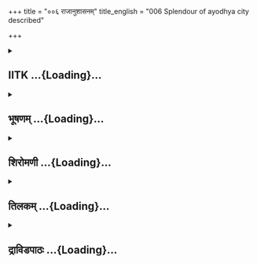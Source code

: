 +++
title = "००६ राजानुशासनम्"
title_english = "006 Splendour of ayodhya city described"

+++
<div caption="श्रीराम-हरिसीताराममूर्ति-घनपाठिभ्यां वचनम्" class="audioEmbed" src="https://archive.org/download/Ramayana-recitation-Sriram-harisItArAmamUrti-Ghanapaati-v2/Kanda_1/Kanda_1_BK-006-Raajaanu_Shaasavam.mp3"></div>

<div class="js_include collapsed" newlevelforh1="2" title="IITK" unfilled url="/purANam/rAmAyaNam/audIchya-pAThaH/iitk/1_bAlakANDam/02-putrakAmaH/006_rAjAnushAsanam.md">
<details><summary><h2>IITK ...{Loading}...</h2></summary>

Description of riches, comforts, etc of the subjects of the kingdom
during Dasaratha's reign.



### श्लोकः
#### मूलम्
तस्यां पुर्यामयोध्यायां वेदवित्सर्वसङ्ग्रहः ।  
दीर्घदर्शी महातेजाः पौरजानपदप्रियः ॥1.6.1॥  
इक्ष्वाकूणामतिरथो यज्वा धर्मरतो वशी ।  
महर्षिकल्पो राजर्षिस्त्रिषु लोकेषु विश्रुतः ॥1.6.2॥  
बलवान्निहतामित्रो मित्रवान्विजितेन्द्रियः ।  
धनैश्च सङ्ग्रहैश्चान्यैश्शक्रवैश्रवणोपमः ॥1.6.3॥  
यथा मनुर्महातेजा लोकस्य परिरक्षिता ।  
तथा दशरथो राजा वसञ्जगदपालयत् ॥ 1.6.4॥

#### शब्दार्थः
वेदवित् wellversed in vedas, सर्वसङ्ग्रहः commanding all resources, दीर्घदर्शी far sighted, महातेजाः possessing great splendour, पौरजानपदप्रियः dear to the inhabitants in towns and villages, इक्ष्वाकूणाम् among Ikshvaku kings, अतिरथः a great charioteer capable of fighting with many maharathas singlehandedly, यज्वा performer of sacrifices, धर्मरतः devoted to the practice of dharma, वशी in full control over his subjects, महर्षिकल्पः equal to a great sage, राजर्षिः royal saint, त्रिषु लोकेषु in the three worlds (Bhooloka, Bhuvarloka, Suvarloka), विश्रुतः renowned, बलवान् possessed of strength, निहतामित्रः destroyer of enemies, मित्रवान् having friends, विजितेन्द्रियः having perfect control over his senses, धनैश्च with wealth, अन्यैः other riches, सङ्ग्रहैश्च accumulated possessions, शक्रवैश्रवणोपमः comparable to Indra and Kubera, राजा दशरथः king Dasaratha, तस्याम् in that, (अयोद्यया) पुर्याम् city of Ayodhya, वसन् living, लोकस्य for the entire world, परिरक्षिता protector, महातेजाः highly powerful, मनुः Manu, यथा as, तथा in that manner, जगत् world, अपालयत् ruled.

#### आङ्ग्लानुवादः
From that city of Ayodhya, king Dasaratha ruled the entire world, following the tradition of Manu who was a highly powerful protector of the people. Dasaratha was  
well versed in the Vedas. He commanded all resources. Farsighted, he possessed great prowess. He was dear to the inhabitants of towns and villages. Among Ikshvaku kings, he was a great charioteer capable of fighting with many maharathas singlehanded. He performed many sacrifices and was devoted to the practice of dharma. He was in full control over his subjects. He was a great sage, a royal saint and renowned in the three worlds (Bhooloka, Bhuvarloka and Suvarloka). He was mighty. He was a destroyer of enemies. He had scores of good friends. He had perfect control over his senses. In riches, he was comparable to Indra and Kubera.



### श्लोकः
#### मूलम्
तेन सत्याभिसन्धेन त्रिवर्गमनुतिष्ठता ।  
पालिता सा पुरी श्रेष्ठा इन्द्रेणेवामरावती ॥1.6.5॥

#### शब्दार्थः
सत्याभिसन्धेन bound by his promise, त्रिवर्गम् dharma, artha and kama (righteousness, attainment of riches or worldly prosperity and pleasure considered as three of the four ends of life, the fourth one being moksha), अनुतिष्ठता by the strict followerm, तेन by the king Dasaratha, श्रेष्ठा best of cities, सा पुरी that city of Ayodhya, इन्द्रेण by Indra, अमरावती  Amaravati, इव like, पालिता ruled.

#### आङ्ग्लानुवादः
King Dasaratha, who always kept his word and followed dharma, attained prosperity and pleasure in equal measure by righteous means ruled that best of the cities as Indra ruled Amaravati.



### श्लोकः
#### मूलम्
तस्मिन्पुरवरे हृष्टा धर्मात्मानो बहुश्रुताः ।  
नरास्तुष्टा धनैस्स्वैस्स्वैरलुब्धास्सत्यवादिनः ॥1.6.6॥

#### शब्दार्थः
तस्मिन् In that, पुरवरे excellent city, नराः people, हृष्टाः happy, धर्मात्मानः virtuous, बहुश्रुताः widely learned, स्वैःस्वैः of their own, धनैः riches and possessions, तुष्टाः contended, अलुब्धाः without greed, सत्यवादिनः were speaking truth.

#### आङ्ग्लानुवादः
The people living in that excellent city were happy, virtuous, wellread (in the Vedas and the sastras) and content with the possessions of their own. They were free from avarice. And always spoke the truth.



### श्लोकः
#### मूलम्
नाल्पसन्निचयः कश्चिदासीत्तस्मिन् पुरोत्तमे ।  
कुटुम्बी यो ह्यसिद्धार्थोऽगवाश्वधनधान्यवान् ॥1.6.7॥

#### शब्दार्थः
तस्मिन् In that, पुरोत्तमे best of cities, यः who, अल्पसन्निचयः one who accumulated the  riches in smaller quantities, असिद्धार्थः had not fulfilled (dharma, artha and kama), अगवाश्वधनधान्यवान् prosperous in wealth of foodgrains, cattle and horses, कुटुम्बी householder, कश्चित् even one, नासीत् did not exist.

#### आङ्ग्लानुवादः
In that best of cities, there was not even a single householder who had not adequate wealth or who had not achieved dharma, artha and kama or who did not possess the wealth of foodgrains, cattle and horses.



### श्लोकः
#### मूलम्
कामी वा न कदर्यो वा नृशंसः पुरुषः क्वचित् ।  
द्रष्टुं शक्यमयोध्यायान्नाविद्वान्न च नास्तिकः ॥1.6.8॥

#### शब्दार्थः
कामी lustful person, न कदर्यो वा miser (who tortures parents, wife, sons and sisters), नृशंसः cruel, पुरुषः man, अयोध्यायाम् in Ayodhya, क्वचित् anywhere, द्रष्टुम् to be seen, न शक्यम् not possible, अविद्वान् न not scholarly, नास्तिकः atheist, न not.

#### आङ्ग्लानुवादः
The lustful, the miserly, the unscholarly and atheists were not to be seen anywhere in the city of Ayodhya.



### श्लोकः
#### मूलम्
सर्वे नराश्च नार्यश्च धर्मशीलास्सुसंयताः ।  
उदिताश्शीलवृत्ताभ्यां महर्षय इवामलाः ॥1.6.9॥

#### शब्दार्थः
सर्वे all, नराश्च men, नार्यश्च women, धर्मशीलाः righteous in conduct, सुसंयताः fully selfcontrolled, शीलवृत्ताभ्याम् with good conduct and behaviour, उदिताः prospering,  महर्षयः इव like maharshis, अमलाः pure.

#### आङ्ग्लानुवादः
All men and women (in the city) were of righteous conduct, fully selfcontrolled and prosperous with good conduct and behaviour. They were pure like maharshis.



### श्लोकः
#### मूलम्
नाकुण्डली नामकुटी नास्रग्वी नाल्पभोगवान् ।  
नामृष्टो नानुलिप्ताङ्गो नासुगन्धश्च विद्यते ॥1.6.10॥

#### शब्दार्थः
अकुण्डली without earornaments, न विद्यते there was none, अमकुटी without coronet, न  none, अस्रग्वी without wearing garlands, न none, अल्पभोगवान् deficient in worldly enjoyments, न none, अमृष्टः unclean (cleansed without applying oil before bath), न none, नानुलिप्ताङ्गः without having his limbs anointed, असुगन्धश्च without applying fragrant substances on his body, न none.

#### आङ्ग्लानुवादः
In the city, there was none without earornaments, without coronet, without wearing garlands and none unclean. And none without the anointment of fragrants on the body.



### श्लोकः
#### मूलम्
नामृष्टभोजी नादाता नाप्यनङ्गदनिष्कधृक् ।  
नाहस्ताभरणो वाऽपि दृश्यते नाप्यनात्मवान् ॥1.6.11॥

#### शब्दार्थः
अमृष्टभोजी eating the food without full satisfaction, न दृश्यते cannot be seen, अदाता  person without charitable nature, न none, अनङ्गदनिष्कधृक् अपि also without wearing bracelets on the upper arms and ornament around the neck, न none, अहस्ताभरणो वाऽपि without wearing handornaments, न none, अनात्मवानपि one who had not restrained his self, न none.

#### आङ्ग्लानुवादः
(In the city of Ayodhya) there was no one who did not eat food to full satisfaction and was not charitable. None was found without wearing ornaments on the hands and bracelets on the upper arms and around the neck. Also no one could be seen who had not restrained his passions and emotions.



### श्लोकः
#### मूलम्
नानाहिताग्निर्नायज्वा न क्षुद्रो वा न तस्करः ।  
कश्चिदासीदयोध्यायान्न च निर्वृत्तसङ्करः ॥1.6.12॥

#### शब्दार्थः
अयोध्यायाम् In the city of Ayodhya, अनाहिताग्निः person who did not kindle sacrificial fire, न  आसीत् did not exist, अयज्वा not performing sacrifices, न none, क्षुद्रः meanminded, न none, तस्करः thief, न none, निर्वृत्तसङ्करः improper descent of mixed castes, कश्चित्    even one, न none.

#### आङ्ग्लानुवादः
In the city of Ayodhya there was none who did not kindle the sacrificial fire. There was none who did not perform a sacrifice. There were no thieves or meanminded persons or persons of improper descent of mixed castes.



### श्लोकः
#### मूलम्
स्वकर्मनिरता नित्यं ब्राह्मणा विजितेन्द्रियाः ।  
दानाध्ययनशीलाश्च संयताश्च परिग्रहे ॥1.6.13॥

#### शब्दार्थः
ब्राह्मणाः The brahmins, नित्यम् always, स्वकर्मनिरताः interested in the performance of their duties, विजितेन्द्रियाः having control over senses, दानाध्ययनशीलाःच having the nature of charity and selfstudy, संयताश्च selfcontrolled with regard to, परिग्रहे accepting charity,  संयताश्च the marital relations were  confined, परिग्रहे to their wives.

#### आङ्ग्लानुवादः
The brahmins were always interested in the performance of their duties. They had control over their senses. They were charitable and studious. They were selfcontrolled  while accepting charity and maintaining marital relations.



### श्लोकः
#### मूलम्
न नास्तिको नानृतको न कश्चिदबहुश्रुतः ।  
नासूयको न चाऽशक्तो नाविद्वान्विद्यते तदा ॥1.6.14॥

#### शब्दार्थः
तदा during that period, कश्चित् even one, नास्तिकः atheist, न none, अनृतकः speaking  untruthful statements, न none, अबहुश्रुतः not very learned in sastras, न none, असूयकः a detractor who finds faults in others (a jealous man), न none, अशक्तः incompetent, न  none, अविद्वान् not scholarly, न none.

#### आङ्ग्लानुवादः
That time there was no atheist, no liar and none ignorant of the sastras. There was no one who was jealous, incompetent or illiterate.



### श्लोकः
#### मूलम्
नाषडङ्गविदत्रासीन्नाव्रतो नासहस्रदः ।  
न दीनः क्षिप्तचित्तो वा व्यथितो वाऽपि कश्चन ॥1.6.15॥

#### शब्दार्थः
अत्र in that city of Ayodhya, अषडङ्गवित् not wellversed in the six vedangas (Siksha, Vyakarana, Chhandas, Nirukta, Jyotisha and Kalpa), नासीत् did not exist, अव्रतः who did not perform religious vows, न none, असहस्रदः who would not donate in thousands, न none, दीनः distressed or miserable, क्षिप्तचित्तो वा agitated mind, न none, व्यथितः vexed, कश्चन not even one.

#### आङ्ग्लानुवादः
There was no brahmin who was not well versed in the Vedangas or who did not perform religious vows. There was not even one  who would not donate in thousands. There was no one distracted or depressed.



### श्लोकः
#### मूलम्
कश्चिन्नरो वा नारी वा नाश्रीमान्नाप्यरूपवान् ।  
द्रष्टुं शक्यमयोध्यायां नापि राजन्यभक्तिमान् ॥1.6.16॥

#### शब्दार्थः
अयोध्यायाम् in Ayodhya, नरो वा man, नारी वा or woman, कश्चित् even one, अश्रीमान् not endowed with wealth, अरूपवान् अपि without beauty, द्रष्टुम् to see , न शक्यम् not possible, राजनि in the king, अभक्तिमान् not devoted, न none.

#### आङ्ग्लानुवादः
In Ayodhya, there was no man or woman who was not endowed with wealth or beauty. It was not possible to see any one who had no devotion for the king.



### श्लोकः
#### मूलम्
वर्णेष्वग्र्यचतुर्थेषु देवतातिथिपूजकाः।  
कृतज्ञाश्च वदान्याश्च शूरा विक्रमसंयुताः ॥1.6.17॥  
दीर्घायुषो नरास्सर्वे धर्मं सत्यं च संश्रिताः ।  
सहिताः पुत्रपौत्रैश्च नित्यं स्त्रीभिः पुरोत्तमे ॥1.6.18॥

#### शब्दार्थः
पुरोत्तमे in that best of cities, अग्र्यचतुर्थेषु in the first of the four orders, वर्णेषु in  castes, सर्वे all, नराः men, देवतातिथिपूजकाः worshipped the gods and guests, कृतज्ञाश्च endowed with gratitude, वदान्याश्च munificient, शूराः heroic, विक्रमसंयुताः possessing prowess, दीर्घायुषः longlived, नित्यम् always, पुत्रपौत्रैः with sons and grandsons, स्त्रीभिः wives, च सहिताः surrounded by, धर्मम् righteousness, सत्यम् च truth, संश्रिताः resorted  to.

#### आङ्ग्लानुवादः
There in Ayodhya the best of cities, the first of the four castes (brahmins) used to worship gods and guests. They had the sense of gratitude. They were munificient, heroic and possessed prowess. They lived long. They were righteous and truthful. And they lived together with their sons, grandsons and wives.



### श्लोकः
#### मूलम्
क्षत्रं ब्रह्ममुखं चासीद्वैश्याः क्षत्रमनुव्रताः ।  
शूद्रास्स्वधर्मनिरतास्त्रीन्वर्णानुपचारिणः ॥1.6.19॥

#### शब्दार्थः
क्षत्रम् the kshatriya (warrior) caste, ब्रह्ममुखम् आसीत् was obedient to brahmins, वैश्याः merchants, क्षत्रम् warriors, अनुव्रताः followed, शूद्राः sudras, त्रीन् three, वर्णान् castes, उपचारिणः assisted, स्वधर्मनिरताः fully occupied in their respective professions.

#### आङ्ग्लानुवादः
The kshatriyas were obedient to brahmins and vaisyas followed kshatriyas. Sudras assisted the three castes and all were fully occupied in their respective professions.



### श्लोकः
#### मूलम्
सा तेनेक्ष्वाकुनाथेन पुरी सुपरिरक्षिता ।  
यथा पुरस्तान्मनुना मानवेन्द्रेण धीमता ॥1.6.20॥

#### शब्दार्थः
सा पुरी that city, पुरस्तात् previously, मानवेन्द्रेण foremost among men, धीमता by the supreme person in wisdom, मनुना by Manu, यथा in the manner administered as, तेन by that, इक्ष्वाकुनाथेन protector of Ikshvaku race emperor Dasaratha, सुपरिरक्षिता was ably governed.

#### आङ्ग्लानुवादः
That city was ably governed by Dasaratha, scion of the Ikshvakus, in the same way as it was  previously administered by (Manu), the foremost among men and and the most intelligent.



### श्लोकः
#### मूलम्
योधानामग्निकल्पानां पेशलानाममर्षिणाम् ।  
सम्पूर्णा कृतविद्यानां गुहा केसरिणामिव ॥1.6.21॥

#### शब्दार्थः
अग्निकल्पानाम् of men comparable to a flaming fire, पेशलानाम् of experts, अमर्षिणाम्  determined, कृतविद्यानाम् accomplished in the learning of science of arms, योधानाम् warrior, केसरिणाम् resembling lions, गुहा इव like mountain caves, सम्पूर्णा filled with.

#### आङ्ग्लानुवादः
It abounded with warriors, like a cave with lions. They were almost like flaming fire, the most determined among experts and accomplished in learning (the science of arms).



### श्लोकः
#### मूलम्
काम्भोजविषये जातैर्बाह्लीकैश्च हयोत्तमैः ।  
वनायुजैर्नदीजैश्च पूर्णा हरिहयोत्तमैः॥1.6.22॥

#### शब्दार्थः
काम्भोजविषये in the region of Kambhoja, जातैः born, बाह्लीकैः in the region of Bahlika, वनायुजैः in the region of Vanayu, नदीजैश्च in the region of Sindhu, हरिहयोत्तमैः by excellent horses like the Indra's horse called Ucchaisrava, हयोत्तमैः by excellent horses, पूर्णा full of.

#### आङ्ग्लानुवादः
The city was full of excellent horses born in the regions of Kambhoja, Bahlika, Vanayu and Sindhu, similar to that of Indra's horse (called Ucchaisrava).



### श्लोकः
#### मूलम्
विन्ध्यपर्वतजैर्मत्तैः पूर्णा हैमवतैरपि ।  
मदान्वितैरतिबलैर्मातङ्गैः पर्वतोपमैः ॥1.6.23॥  
ऐरावतकुलीनैश्च महापद्मकुलैस्तथा ।  
अञ्जनादपि निष्पन्नैर्वामनादपि च द्विपैः ॥1.6.24॥

#### शब्दार्थः
मत्तैः by intoxicated, विन्ध्यपर्वतजैः born in Vindhya mountains, मातङ्गैः elephants, मदान्वितैः associated with rut flowing from the temples, अतिबलैः by enormously strong, पर्वतोपमैः like unto mountains, हैमवतैरपि born in Himavat mountains, ऐरावतकुलीनैश्च born from  good breed of Airavata, द्विपैः च with elephants, तथा and, महापद्मकुलैः by those born in Mahapadma breed, अञ्जनात् from Anjana (one of the Diggajas guarding a quarter), निष्पन्नैः breed, वामनादपि from Vamana also (name of the elephant that presides over south), पूर्णा full of.

#### आङ्ग्लानुवादः
It was full of intoxicated elephants born in Vindhya mountains, elephants of enormous  
strength looking like mountains and born in the Himalayas. Elephants of good breed hailing from the family of  Airavata (Indra's vehicle), Mahapadma, Anjana and Vamana.



### श्लोकः
#### मूलम्
भद्रैर्मन्द्रैर्मृगैश्चैव भद्रमन्द्रमृगैस्तथा।  
भद्रमन्द्रैर्भद्रमृगैर्मृगमन्द्रैश्च सा पुरी।  
नित्यमत्तैस्सदा पूर्णा नागैरचलसन्निभैः॥1.6.25॥

#### शब्दार्थः
सा पुरी that city, भद्रैः Bhadra, मन्द्रैः Mandra, मृगैश्चैव Mriga races, भद्रमन्द्रमृगैः interbreed of these three races, भद्रमन्द्रैः interbred of Bhadra and Mandra, भद्रमृगैः Bhadra and Mriga, मृगमन्द्रैश्च Mriga and Mandra, नित्यमत्तैः always intoxicated, अचलसन्निभैः like  mountains, नागैः elephants, सदा always, पूर्णा full.

#### आङ्ग्लानुवादः
The city (of Ayodhya) was always full of intoxicated elephants resembling mountains belonging to the races of Bhadra, Mandra, Mriga and interbreed of these three races, interbreed of races of Bhadra and Mandra, Bhadra and Mriga, Mriga and Mandra.



### श्लोकः
#### मूलम्
सा योजने च द्वे भूयः सत्यनामा प्रकाशते ।  
यस्यां दशरथो राजा वसन् जगदपालयत् ॥1.6.26॥

#### शब्दार्थः
दशरथः राजा king Dasaratha, यस्याम् in which city, वसन् living, राज्यम् kingdom, अपालयत् ruled, सा that Ayodhya, भूयः outside, द्वे योजने distance of two yojanas, सत्यनामा worthy of its name, प्रकाशते was shining.

#### आङ्ग्लानुवादः
The city where king Dasaratha lived and ruled, spread over a distance of sixteen miles. And it was worthy of its name.



### श्लोकः
#### मूलम्
तां पुरीं स महातेजा राजा दशरथो महान् ।  
शशास शमितामित्रो नक्षत्राणीव चन्द्रमाः ॥1.6.27॥

#### शब्दार्थः
महातेजाः possessing great splendour, महान् revered, राजा दशरथः king Dasaratha, शमितामित्रः by soothing  his foes, ताम् that, पुरीम् city of Ayodhya, चन्द्रमाः Moon, नक्षत्राणीव like stars, शशास ruled.

#### आङ्ग्लानुवादः
Mighty king Dasaratha, of great brilliance vanquished his foes and ruled the city like the Moon over the  stars.



### श्लोकः
#### मूलम्
तां सत्यनामां दृढतोरणार्गलां  
गृहैर्विचित्रैरुपशोभितां शिवाम् ।  
पुरीमयोध्यां नृसहस्रसङ्कुलां  
शशास वै शक्रसमो महीपतिः ॥1.6.28॥

#### शब्दार्थः
दृढतोरणार्गलाम् having strong gates and solid locks, विचित्रैः by excellent, गृहैः edifices, उपशोभिताम् adorned, शिवाम् auspicious, नृसहस्रसङ्कुलाम् teeming with thousands of men, सत्यनामाम् true to its name, अयोध्यां invincible, पुरीम् city of Ayodhya, शक्रसमः equal to Indra, महीपतिः king Dasaratha, शशास वै ruled.

#### आङ्ग्लानुवादः
The king who equalled Indra (in splendour) ruled the invincible city of Ayodhya true to its name with its strong gates and solid locks. It was adorned with wonderful edifices teeming with thousands of men.  

### समाप्तिः
 श्रीमद्रामायणे वाल्मीकीय आदिकाव्ये बालकाण्डे षष्ठस्सर्गः॥  
Thus ends the sixth sarga of Balakanda of the holy Ramayana  the first epic composed by sage Valmiki.

</details>
</div>
<div class="js_include collapsed" newlevelforh1="2" title="भूषणम्" unfilled url="/purANam/rAmAyaNam/audIchya-pAThaH/TIkA/bhUShaNa_iitk/1_bAlakANDam/02-putrakAmaH/006_rAjAnushAsanam.md">
<details><summary><h2>भूषणम् ...{Loading}...</h2></summary>



तस्यां पुर्यामयोध्यायां वेदवित्सर्वसङ्ग्रहः ।  

दीर्घदर्शी महातेजाः पौरजानपदप्रियः  ॥  १।६।१  ॥   

एवं भगवदवतारयोग्यदेशो दर्शितः, अथ तद्योग्यं पुरुषं दर्शयति सर्गे षष्ठे
तस्यामित्यादि श्लोकचतुष्टयमेकान्वयम् । दशरथः तस्यां वसन् सन् जगत्
अपालयत् । स कीदृशः ? वेदं वेदार्थं वेत्तीति वेदवित्, सङ्गृह्णाति
धनप्रदानादिना स्वीकरोतीति सङ्ग्रहः । पचाद्यच् । सर्वेषां शूराणां विदुषां
च सङ्ग्रहः सर्वसङ्ग्रहः । दीर्घदर्शी दीर्घं चिरकालभाविपदार्थं द्रष्टुं
शीलमस्यास्तीति तथा । ताच्छील्ये णिनिः । महातेजाः महाप्रतापः "तेजः
पराक्रमे प्राणे वर्चस्यर्चिषि रेतसि" इति रत्नमाला । पुरे भवा जनाः पौराः,
जनपदे भवा जानपदाः, ते प्रिया यस्य स तथा  ॥  १।६।१  ॥   

  

इक्ष्वाकूणामतिरथो यज्वा धर्मरतो वशी ।  

महर्षिकल्पो राजर्षिस्त्रिषु लोकेषु विश्रुतः  ॥  १।६।२  ॥   

इक्ष्वाकूणामिति । इक्ष्वाकूणां मध्ये अतिरथः बहुभिर्महारथैरेको योद्धा रथी
। यज्वा  

विधिनेष्टवान् । धर्मेषु तटाकखननारामप्रवर्तनादिषु रतः । वशी
स्वाधीनसर्वजनः । "त्रिष्वधीने वशो वाञ्छाप्रभुत्वाधीनतासु ना" इति भास्करः
। महर्षिकल्पः महर्षितुल्यः । राजर्षिः राजरूपऋषिः । त्रिषु लोकेषु
भूर्भुवः स्वर्लोकेषु विश्रुतः प्रसिद्धः  ॥  १।६।२  ॥   

  

बलवान्निहतामित्रो मित्रवान् विजितेन्द्रियः ।  

धनैश्च सङ्ग्रहैश्चान्यैः शक्रवैश्रवणोपमः  ॥  १।६।३  ॥   

बलवान् चतुरङ्गसेनायुक्तः, अत एव निहतामित्रः निहतशात्रवः । मित्रवान्
प्रशस्तमित्रयुक्तः । विजितेन्द्रियः निषिद्धेषु
शब्दादिष्वप्रवर्तितेन्द्रियः । धनैर्हिरण्यरत्नदिव्याम्बराभरणादिभिः
अन्यैः तदपेक्षयान्यैः । सङ्ग्रहैः सञ्चयैः निधिभिरितियावत् ।
शक्रवैश्रवणोपमः यथाक्रमम् इन्द्रकुबेरोपमः  ॥  १।६।३  ॥   

  

यथा मनुर्महातेजा लोकस्य परिरक्षिता ।  

तथा दशरथो राजा वसन् जगदपालयत्  ॥  १।६।४  ॥   

यथा मनुः वैवस्वतमनुः लोकस्य परिरक्षिता तथा दशरथो राजा तस्यां वसन्
जगद्भूलोकम् अपालयत्  ॥  १।६।४  ॥   

  

तेन सत्याभिसन्धेन त्रिवर्गमनुतिष्ठता ।  

पालिता सा पुरी श्रेष्ठा इन्द्रेणेवामरावती  ॥  १।६।५  ॥   

एवं राजगुणाः उक्ताः लोकपालनं चोक्तम् । सम्प्रति पुरपरिपालनमाह तेनेति ।
सत्ये अभिसन्धा अभिप्रायो यस्य तेन त्रिवर्गं धर्मार्थकामान् अनुतिष्ठता
अनुसरता पालिता सत्यादिपुरस्सरं त्रिवर्गार्थं पालितेत्यर्थः  ॥  १।६।५  ॥   

  

तस्मिन् पुरवरे हृष्टा धर्मात्मानो बहुश्रुताः ।  

नरास्तुष्टा धनैः स्वैः स्वैरलुब्धाः सत्यवादिनः  ॥  १।६।६  ॥   

पालनफलं दर्शयति तस्मिन्नित्यादिना मानवेन्द्रेण धीमतेत्यन्तेन । हृष्टाः
वाससौख्येन प्रीताः,  

धर्मात्मानः बहुश्रुतं शास्त्रश्रवणं येषां ते बहुश्रुताः । स्वैः स्वैः
धनैस्तुष्टाः, परधनानभिलाषिण इत्यर्थः । वीप्सया
स्ववर्णस्वाश्रमोचितधनमात्रपरिग्रहः सूच्यते । अलुब्धाः दाने प्राप्ते
लोभरहिताः । सत्यवादिनः सत्यवचनशीलाः, आसन्निति शेषः  ॥  १।६।६  ॥   

  

नाल्पसन्निचयः कश्चिदासीत्तस्मिन् पुरोत्तमे ।  

कुटुम्बी यो ह्यसिद्धार्थो ऽगवाश्वधनधान्यवान्  ॥  १।६।७  ॥   

नेति । तस्मिन्पुरोत्तमे पुरश्रेष्ठे अल्पसन्निचयः अल्पकोशवान्,
अगवाश्वधनधान्यवान् असिद्धार्थः धनादिभिरप्राप्तधर्मार्थकामरूपपुरुषार्थः
यः कुटुम्बी स कश्चिन्नासीत् । "माता पिता स्नुषे पुत्रौ पुत्री
पत्न्यतिथिः स्वयम् । दशसङ्ख्यः कुटुम्बीति विष्णुनोक्तं द्विजोत्तम  ॥ "  ॥ 
१।६।७  ॥   

  

कामी वा न कदर्यो वा नृशंसः पुरुषः क्वचित् ।  

द्रष्टुं शक्यमयोध्यायां नाविद्वान्न च नास्तिकः  ॥  १।६।८  ॥   

कामीति । कामी कामैकपरः पुरुषः अयोध्यायां क्वचित् कोणे ऽपि द्रष्टुं न
शक्यम् । शक्यमिति निपातः । "शक्यमरविन्दसुरभिः" इति कालिदासेनापि
प्रयुक्तः । कदर्यो वा द्रष्टुं न शक्यम् । "आत्मानं धर्मकृत्यं च
पुत्रदारांश्च पीडयेत् । लोभाद्यः पितरौ भ्रातृ़न् स कदर्य इति स्मृतः  ॥ "
नृशंसः क्रूरोऽपि न द्रष्टुं शक्यम्। "नृशंसो घातुकः क्रूरः" इत्यमरः।
अविद्वान् विद्यारहितः। परलोको नास्तीति यो मन्यते स नास्तिकः। "अस्ति
नास्ति दिष्टं मतिः" इति ठक्  ॥  १।६।८  ॥   

  

सर्वे नराश्च नार्यश्च धर्मशीलाः सुसंयताः ।  

उदिताः शीलवृत्ताभ्यां महर्षय इवामलाः  ॥  १।६।९  ॥   

सर्व इति । अयोध्यायां सर्वे नराः सर्वा नार्यश्च धर्मशीलत्वादिविशिष्टा
भवन्ति । सुसंयताः सुष्ठु नियतेन्द्रियाः शीलवृत्ताभ्याम् उदिताः
उत्पन्नाः, सहजशीलवृत्ता इत्यर्थः । शीलं सत्स्वभावः, वृत्तमाचारः । "शीलं
स्वभावे सद्वृत्ते । वृत्तं पद्ये चरित्रे च" इत्युभयत्राप्यमरः । अमलाः
निर्मलमनस्काः  ॥  १।६।९  ॥   

नाकुण्डली नामकुटी नास्रग्वी नाल्पभोगवान् ।  

नामृष्टो नानुलिप्ताङ्गो नासुगन्धश्च विद्यते  ॥  १।६।१०  ॥   

नाकुण्डली । अयोध्यायां न विद्यते एवमुत्तरत्राप्यन्वयः । अल्पभोगवान्
अल्पसुखवान् । "भोगः सुखे स्त्र्यादिभृतावहेश्च फणकाययोः" इत्यमरः ।
नामृष्टः अनभ्यङ्गस्नानशुद्धः नानुलिप्ताङ्ग इत्यत्र सुप्सुपेति समासः ।
चन्दनाद्यननुलिप्ताङ्ग इत्यर्थः । अत्रापि नञनुषज्यते । सुगन्धशब्देन
कुङ्कुमकस्तूर्यादिकमुच्यते  ॥  १।६।१०  ॥   

  

नामृष्टभोजी नादाता नाप्यनङ्गदनिष्कधृक् ।  

नाहस्ताभरणो वापि दृश्यते नाप्यनात्मवान्  ॥  १।६।११  ॥   

नामृष्टेति । मृष्टं पूर्णम्, अन्नाभावप्रयुक्ताल्पभोजनवानयोध्यायां न
दृश्यते । एवमुत्तरत्रापि  

योज्यम् । दाता प्रकरणादन्नदाता । अङ्गदं बाहुभूषणम्, निष्कमुरोभूषणम् ।
"साष्टे शते सुवर्णानां हेम्न्युरोभूषणे पले । दीनारे ऽपि च निष्को
ऽस्त्री" इत्यमरः । ते धरतीति अङ्गदनिष्कधृक् । धृगित्येव  

पाठः । हस्ताभरणं कटकाङ्गुलीयकादि । अनात्मवान् अजितान्तःकरणः  ॥  १।६।११
 ॥   

  

नानाहिताग्निर्नायज्वा न क्षुद्रो वा न तस्करः ।  

कश्चिदासीदयोध्यायां न च निर्वृत्तसङ्करः  ॥  १।६।१२  ॥   

नेति । आहिताग्निः अजस्राग्निहोत्री । यज्वापि हि
कश्चिद्विच्छिन्नाग्निर्भवति । अयज्वा सोमयागरहितः । क्षुद्रः
अल्पविद्यैश्वर्यवान्, तिरस्कारार्ह इति यावत् । निर्वृत्तः अनुष्ठितः
सङ्करः परक्षेत्रे बीजावापादिर्येन सः  ॥  १।६।१२  ॥   

  

स्वकर्मनिरता नित्यं ब्राह्मणा विजितेन्द्रियाः ।  

दानाध्ययनशीलाश्च संयताश्च प्रतिग्रहे  ॥  १।६।१३  ॥   

स्वकर्मेति । अध्ययनं जपरूपाध्ययनम् । संयताः सङ्कुचिताः  ॥  १।६।१३  ॥   

  

न नास्तिको नानृतको न कश्चिदबहुश्रुतः ।  

नासूयको न वाशक्तो नाविद्वान् विद्यते तदा  ॥  १।६।१४  ॥   

नेति । अनृतम् असत्यं कायति वक्तीत्यनृतकः । "कै शब्दे" इत्यस्मादात्वे
"आतो ऽनुपसर्गे कः" इति कप्रत्ययः । श्रुतं श्रवणम् । भावे निष्ठा ।
बहुप्रकारशास्त्रश्रवणरहित इत्यर्थः । असूयतीत्यसूयकः । "कण्ड्वादिभ्यो
यक्" इति यकि धातुसञ्ज्ञायां वुञ् । अशक्तः ऐहिकामुष्मिकार्थसाधनाशक्तः ।
तदा दशरथराज्यपालनकाले । अनेनायं श्लोको जानपदविषय इति गम्यते, तेनात्र न
पौनरुक्त्याशङ्का  ॥  १।६।१४  ॥   

  

नाषडङ्गविदत्रासीन्नाव्रतो नासहस्रदः ।  

न दीनः क्षिप्तचित्तो वा व्यथितो वापि कश्चन  ॥  १।६।१५  ॥   

नेति । षडङ्गानि शिक्षा कल्पो व्याकरणं
निरुक्तिश्छन्दोविचितिर्ज्योतिषामयनं च । अव्रतः चान्द्रायणादिव्रतरहितः ।
असहस्रदः अबहुप्रदः । दानाध्ययनेत्यत्र विद्यादानमुक्तम्, अत्र
हिरण्यादिदानम् । क्षिप्तचित्तः व्याकुलमनस्कः व्यथितः । व्याध्यादिना
पीडितः  ॥  १।६।१५  ॥   

  

कश्चिन्नरो वा नारी वा नाश्रीमान्नाप्यरूपवान् ।  

द्रष्टुं शक्यमयोध्यायां नापि राजन्यभक्तिमान्  ॥  १।६।१६  ॥   

कश्चिदिति । अश्रीमान् कान्तिरहितः । अरूपवान् सौन्दर्यरहितः । नारीपक्षे
अश्रीमती अरूपवती अभक्तिमती चेत्यूह्यम् । राजनि दशरथे अभक्तिमान्
भक्तिरहितः, भक्तिरधिकमान्यविषयस्स्नेहः  ॥  १।६।१६  ॥   

  

वर्णेष्वग्र्यचतुर्थेषु देवतातिथिपूजकाः ।  

कृतज्ञाश्च वदान्याश्च शूरा विक्रमसंयुताः  ॥  १।६।१७  ॥   

वर्णेष्विति । अग्रे भवो ऽग्र्यः । "अग्राद्यत्" । ब्राह्मणः स चतुर्थो
येषां तेषु वर्णेषु वर्तमानाः नराः । देवतातिथिपूजकाः शूद्राणां देवतापूजा
तान्त्रिकमन्त्रेण, अतिथिपूजनं हिरण्यादिदानेन । कृतज्ञाः उपकारज्ञाः ।
वदान्याः दानशौण्डाः । "वदान्यो दानशौण्डः स्यात्" इति विश्वः । शूराः
ब्राह्मणेष्वध्ययनशूरत्वम् । विक्रमसंयुताः पराक्रमसंयुताः, ब्राह्मणानां
पराक्रमो वादकथासु । आसन्निति शेषः  ॥  १।६।१७  ॥   

  

दीर्घायुषो नराः सर्वे धर्मं सत्यं च संश्रिताः ।  

सहिताः पुत्रपौत्रैश्च नित्यं स्त्रीभिः पुरोत्तमे  ॥  १।६।१८  ॥   

दीर्घेति । तस्मिन् पुरोत्तमे सर्वे नराः धर्मं सत्यं च संश्रिताः, अत एव
हेतोः दीर्घायुषः स्त्रीभिः पुत्रपौत्रैश्च संयुताः आसन्  ॥  १।६।१८  ॥   

  

क्षत्रं ब्रह्ममुखं चासीद्वैश्याः क्षत्रमनुव्रताः ।  

शूद्राः स्वधर्मनिरतास्त्रीन्वर्णानुपचारिणः  ॥  १।६।१९  ॥   

क्षत्रमिति । क्षत्रं क्षत्रियजातिः । ब्रह्ममुखं ब्राह्मणप्रधानमासीत्,
तदाज्ञानुवर्तीति यावत् । "मुखं निःसरणे वक्त्रे द्वार्युपायप्रधानयोः" इति
यादवः । वैश्याः क्षत्रमनुव्रताः क्षत्रस्यानुवर्तिनः । शूद्रास्त्रीन्
वर्णानुपचारिणः त्रयाणां वर्णानामुपचारशीलाः सन्तः स्वधर्मनिरता आसन्  ॥ 
१।६।१९  ॥   

  

सा तेनेक्ष्वाकुनाथेन पुरी सुपरिरक्षिता ।  

यथा पुरस्तान्मनुना मानवेन्द्रेण धीमता  ॥  १।६।२०  ॥   

एतत्सर्वं दशरथपालनकृतमित्याह सेति  ॥  १।६।२०  ॥   

  

योधानामग्निकल्पानां पेशलानाममर्षिणाम् ।  

सम्पूर्णा कृतविद्यानां गुहा केसरिणामिव  ॥  १।६।२१  ॥   

योधानामिति । अग्निकल्पानां शौर्यातिशयादग्नितुल्यानाम्,
पेशलानामकुटिलानाम् । अमर्षिणां पराभिभवासहिष्णूनाम् । कृतविद्यानां
शिक्षितशस्त्रास्त्रादिविद्यानाम् । योधानां भटानाम् । "पूरणगुण "
इत्यादिना षष्ठी । सा पुरी योधैः सम्पूर्णा, गुहा केसरिभिः सिंहैरिव, तथा
दुर्द्धर्षाभूदित्यर्थः  ॥  १।६।२१  ॥   

  

काम्भोजविषये जातैर्बाह्लीकैश्च हयोत्तमैः ।  

वनायुजैर्नदीजैश्च पूर्णा हरिहयोत्तमैः  ॥  १।६।२२  ॥   

एवं चतुरङ्गसम्पत्तिषु पदातिसम्पत्तिमुक्त्वा तुरङ्गसम्पत्तिमाह काम्भोजेति
। काम्भोजविषये काम्भोजाख्यदेशे जातैः, बाह्लीकैः बाह्लीकदेशभवैः । "तत्र
भवः" इत्यण् । वनायुजैः वनायुदेशजातैः, नदीजैः सिन्धुदेशोद्भवैः,
हरेरिन्द्रस्य हयो हरिहयः उच्चैःश्रवास्तद्वदुत्तमैः
हरिहयोत्तमैरश्वश्रेश्ठैः सा पूर्णाभवत्  ॥  १।६।२२  ॥   

  

विन्ध्यपर्वतजैर्मत्तैः पूर्णा हैमवतैरपि ।  

मदान्वितैरतिबलैर्मातङ्गैः पर्वतोपमैः  ॥  १।६।२३  ॥   

गजसम्पत्तिमाह विन्ध्येत्यादिना, श्लोकद्वयमेकान्वयम् ।
मत्तैर्विन्ध्यपर्वतजैर्मातङ्गैः हैमवतैः हिमवति जातैः । "तत्र जातः" इति
शैषिको ऽण् । मदान्वितैः अतिबलैः मातङ्गैर्गजैरपि पर्वतोपमैः  ॥  १।६।२३
 ॥   

  

ऐरावतकुलीनैश्च महापद्मकुलैस्तथा ।  

अञ्जनादपि निष्पन्नैर्वामनादपि च द्विपैः  ॥  १।६।२४  ॥   

ऐरावतकुलीनैः ऐरावतकुलोद्भवैः । "कुलात् खः" । द्विपैश्च महापद्मः
पुण्डरीकाख्यो दिग्गजः तस्य कुलं येषां तैः । द्विपैश्च अञ्जनात्
वरुणदिग्गजात् निष्पन्नैर्द्विपैरपि, वामनात् यमदिग्गजान्निष्पन्नैः
द्विपैरपि सा पूर्णासीत्  ॥  १।६।२४  ॥   

  

भद्रैर्मन्द्रैर्मृगैश्चैव भद्रमन्द्रमृगैस्तथा ।  

भद्रमन्द्रैर्भद्रमृगैर्मृगमन्द्रैश्च सा पुरी ।  

नित्यमत्तैः सदा पूर्णा नागैरचलसन्निभैः  ॥  १।६।२५  ॥   

भद्रैरित्यादिसार्द्धश्लोक एकान्वयः । भद्राः मन्द्राः मृगाश्चेति
गजजातित्रयम् । "भद्रो मन्द्रो मृगश्चेति विज्ञेयास्त्रिविधा गजाः ।" इति
हलायुधः । भद्रमन्द्रो भद्रमृगो मृगमन्द्रश्चेति द्विप्रकृतिका
सङ्कीर्णजातयस्तिस्रः, भद्रमन्द्रमृगास्त्रिप्रकृतिकाः सङ्कीर्णगजाः ।
तल्लक्षणमुक्तं वैजयन्त्याम्  

"अङ्गप्रत्यङ्गभद्रत्वं सङ्क्षिप्तं भद्रलक्षणम् । पृथुत्वं श्लथया
स्थौल्यं सङ्क्षिप्तं मन्द्रलक्षणम्  ॥  तनुप्रत्यङ्गदीर्घश्च प्रायो
मृगगुणो मतः । भद्रमन्द्रो भद्रमृगो भद्रमन्द्रमृगोपि च ।
मृगमन्द्रादयोप्येवमिति सङ्करजातयः  ॥ " इति।
एवम्भूतैर्नित्यमत्तैरचलसन्निभैः नागैः सा सदा पूर्णाभवत्  ॥  १।६।२५  ॥   

  

सा योजने च द्वे भूयः सत्यनामा प्रकाशते ।  

यस्यां दशरथो राजा वसन् जगदपालयत्  ॥  १।६।२६  ॥   

अतिरथमहारथादिशब्दैः रथसम्पत्तिरपि सूचिता । एवं चतुरङ्गबलसम्पत्त्या न
नगरमात्रमप्रधृष्यम्, किन्त्वभितो द्वे योजने दुर्गमे इत्याह सेति । सा
नगरी भूयः नगरात् बहिरपि द्वे योजने द्वयोर्योजनयोः । अत्यन्तसंयोगे
द्वितीया । सत्यनामा यथार्थनामा अयोध्यानामा । "डाबुभाभ्यामन्यतरस्याम्"
इति डाप् । अत्र हेतुमाह यस्यामिति । योजनत्रयविस्तारवत्यां तस्यां मध्ये
योजनद्वयमत्यन्तं योद्धुमशक्येत्यर्थ इत्यप्याहुः  ॥  १।६।२६  ॥   

  

तां पुरीं स महातेजा राजा दशरथो महान् ।  

शशास शमितामित्रो नक्षत्राणीव चन्द्रमाः  ॥  १।६।२७  ॥   

पालनं चाह्लादनपूर्वकमित्याशयेनाह तामिति  ॥  १।६।२७  ॥   

  

तां सत्यनामां दृढतोरणार्गलां गृहैर्विचित्रैरुपशोभितां शिवाम् ।  

पुरीमयोध्यां नृसहस्रसङ्कुलां शशास वै शक्रसमो महीपतिः  ॥  १।६।२८  ॥   

इत्यार्षे श्रीरामायणे वाल्मीकीये आदिकाव्ये बालकाण्डे षष्ठः सर्गः  ॥  ६
 ॥   

सर्गोक्तमर्थं सङ्क्षेपेण सर्गान्ते पुनर्दर्शयति तामिति । अर्गलं नाम
कवाटनिश्चलत्वाय तिर्यङ्निबद्धो दारुविशेषः । "तद्विष्कम्भो ऽर्गलं न ना"
इत्यमरः । शिवां मङ्गलवतीम् । वंशस्थोपजातिवृत्तम्  ॥  १।६।२८  ॥   

इति श्रीगोविन्दराजविरचिते श्रीरामायणभूषणे मणिमञ्जीराख्याने
बालकाण्डव्याख्याने षष्ठः सर्गः  ॥  ६  ॥   

  



</details>
</div>
<div class="js_include collapsed" newlevelforh1="2" title="शिरोमणी" unfilled url="/purANam/rAmAyaNam/audIchya-pAThaH/TIkA/shiromaNI_iitk/1_bAlakANDam/02-putrakAmaH/006_rAjAnushAsanam.md">
<details><summary><h2>शिरोमणी ...{Loading}...</h2></summary>



पूर्वसर्गे पुरीं संवर्ण्य राजानं वर्णयन् तद्वासिनो वर्णयति
तस्यामित्यादिभिः । वेदवित् वेदज्ञः । सर्वेषां दुर्गादीनां सङ्ग्रहः
सङ्ग्राहकः, दीर्घदर्शी विलम्बकालभाविफलदर्शनशीलः, महातेजाः परमवर्चस्वी ।
अत एव पौरजानपदप्रियः । पुरे भवाः पौराः, जनपदे देशे भवाः जानपदास्तेषां
प्रियः  ॥  १।६।१  ॥   

  

अतिरथः दशसहस्रमहारथैरसाहाय्येन युद्धकर्ता, यज्वा यथाविधि यागकारी,
इक्ष्वाकूणां धर्मरतः इक्ष्वाकूचितसत्यप्रतिज्ञत्वादिधर्मविशिष्टः,
नित्यसापेक्षत्वात्समासः । वशी स्वतन्त्रः । महर्षीन् कल्पयति
सामग्रीसम्पादकत्वविघ्नध्वंसकत्वादिना यागादिसमर्थान्करोतीति महर्षिकल्पः ।
राजर्षिः राजा चासौ ऋषिश्चेति कर्मधारयः । अत एव त्रिषु
कृत्स्नोर्ध्वकृत्स्नमध्यकृत्स्नाधोरूपेषु लोकेषु विश्रुतः ख्यातः  ॥  १।६।२
 ॥   

  

बलवानिति । बलवान्साङ्गसेनाविशिष्टः । निहतामित्रः निहतः अमित्रः
शत्रुर्येन । मित्रवान् प्रशस्तमित्रविशिष्टः । विजितेन्द्रियः
वशीकृतान्तर्बहिःकरणः । सञ्चेतुं योग्याः सञ्चयास्तैः सञ्चयैः
प्राकृतैर्धनैः अन्यैः प्राकृतविलक्षणैर्दिव्यैश्च धनैर्विशिष्टः ।
शक्रवैश्रवणोपमः इन्द्रकुबेरसदृशत्वेन प्रतीयमानः । चकारान्तरेण
नित्यत्वादिधर्मेण लौकिकोपमानर्हः  ॥  १।६।३  ॥   

  

यथेति । राजा महाराजाधिराजो दशरथः तस्यां प्रसिद्धायां पुर्यामयोध्यायां
वसन् सन्यथा लोकस्य परिरक्षिता लोकपरिरक्षणार्हः महातेजाः मनुः वैवस्वतः
जगदपालयत् तथा जगदपालयत् । "अर्हे कृत्यतृचश्च" इति तृच् ।
श्लोकचतुष्टयमेकान्वयि  ॥  १।६।४  ॥   

  

तेनेति । सत्याभिसन्धेन सत्यप्रतिज्ञेन त्रिवर्गम्
अप्राकृतधर्मकामार्थमनुतिष्ठता यथाशास्त्रमनुभवता तेन महाराजाधिराजदशरथेन
इन्द्रस्यामरावती इव इन्द्राधिष्ठिता अमरावतीसदृशी श्रेष्ठा सा प्रसिद्धा
पुरी अयोध्या पालिता । यथाशास्त्रं रक्षिता अभवदिति शेषः  ॥  १।६।५  ॥   

  

तस्मिन्निति । बहुश्रुताः सकलसच्छास्त्रश्रवणसम्पन्नाः अत एव
स्वैःस्वैर्धनैस्तुष्टाः सन्तोषं प्राप्ताः अत एवालुब्धाः
अनुचितद्रव्यादिलोभरहिताः अत एव सत्यवादिनः अत एव धर्मात्मानः धर्मस्वरूपाः
अत एव हृष्टाः प्राप्तानन्दाः नराः तस्मिन्प्रसिद्धे पुरवरे अयोध्यानगरे
आसन्निति शेषः  ॥  १।६।६  ॥   

  

नाल्पेति । यः कुटुम्बी पुत्रकलत्रादिविशिष्टः सः अल्पसन्निचयः अल्पः
सन्निचयः कोशो यस्य स कश्चित्तस्मिन्पुरोत्तमे नासीत् । अगवाश्वधनधान्यवान्
गवाश्वधनधान्यरहितः नासीत् । असिद्धार्थः पुरुषार्थरहितश्च नासीत् ।
हिशब्दश्चार्थे । नञाद्यावृत्तिः योग्यतावशात् । एवमुत्तरत्रापि सर्वो ऽपि
बहुकोशादिमानासीदित्यर्थः  ॥  १।६।७  ॥   

  

कामीति । कामी कामवशः पुरुषः अयोध्यायां क्वचिद्द्रष्टुं न शक्यम् । कदर्यः
लोभहेतुकात्मादिपीडकश्च नृशंसः क्रूरश्च पुरुषः अयोध्यायां क्वचिद्द्रष्टुं
न शक्यम् । अन्वेषणेनापि न लभ्यते इत्यर्थः । अविद्वान् विद्वत्तारहितः न
द्रष्टुं शक्यम् । नास्तिकः परलोकाभावनिश्चयवान् द्रष्टुं न शक्यम् ।
शक्यमिति सामान्ये नपुंसकम् । ऽआत्मानं धर्मकृत्यं च पुत्रदारांश्च पीडयेत्
। लोभाद्यः पितरौ भ्रातृ़न्स कदर्य इति स्मृतःऽ ऽनृशंसो घातुकः क्रूरःऽ
इत्यमरः  ॥  १।६।८  ॥   

  

सर्वे इति । नराः नार्यश्च सर्वे धर्मशीलाः
वेदतात्पर्यविषयीभूतधर्मविचारपराः । अत एव सुसंयताः अत एव मुद्रिताः
सम्यग्वशीकृतेन्द्रियाः अत एव अमलाः मलसम्बन्धशून्याः अत एव शीलवृत्ताभ्यां
स्वभावाचाराभ्यां महर्षय इव महर्षिसदृशाः । सन्तीति शेषः । सर्वे इत्यत्र
"पुमान् स्त्रिया" इत्येकशेषः । विभक्तिविपरिणामेनान्वयो वा  ॥  १।६।९  ॥   

  

नाकुण्डलीति । अकुण्डली कुण्डलरहितो न विद्यते । एवममुकुटी न, अस्रग्वी न,
अल्पभोगवान्न, अमृष्टः अनिर्मलो न, न नलिप्ताङ्गः न लिप्तं
चन्दनादिलेपयुक्तमङ्गं यस्य स न । नशब्देन समासान्नलोपाप्राप्तिः ।
नानुलिप्ताङ्ग इति पाठे अनुलिप्तमङ्गं यस्य स अनुलिप्ताङ्गः न
अनुलिप्ताङ्गः नानुलिप्ताङ्गः । अत्र पक्षे नकारो ऽनुकर्षणीयः । अकारो वा
छेत्तव्यः । असुगन्धिः शोभनः गन्धो यस्य स सुगन्धिः कुङ्कुमकस्तूर्यादिः ।
न सुगन्धिर्यस्य सो ऽपि न । नासुगन्ध इति पाठे न सुगन्धः शोभनो गन्धो
यस्मिन्स असुगन्धः । पुरुषो नेत्यर्थः । गन्धस्येत्वे
तदेकान्तग्रहणमित्युक्त्येत्वविरहः । वस्तुतस्तु इकारान्तपाठे ऽपि शोभनो
गन्धः स्वाभाविकशरीरामोदो यस्येत्यर्थे न क्षतिः  ॥  १।६।१०  ॥   

  

नामृष्टेति । अमृष्टभोजी बलिवैश्वदेवाद्यभावप्रयुक्ता ऽशुद्धान्नभोजी नैव
दृश्यते । अदाता अतिदातृत्वक्रियारहितश्च न । अनङ्गदनिष्कधृक्
बाहुभूषणोरोभूषणभूषितपुरुषभिन्नश्च न । अहस्ताभरणः अङ्गुलीयकादिरहितश्च न ।
अनात्मवान् स्वरूपज्ञानरहितश्च न दृश्यते । अपित्रयं वाशब्दश्च चार्थे ।
एको वाशब्द एवार्थे  ॥  १।६।११  ॥   

  

नेति । अनाहिताग्निः निरवच्छिन्नाग्निहोत्ररहितः कश्चित् द्विजः अयोध्यायां
नासीत् । अयज्वा सोमयागरहितश्च न । क्षुद्रः अल्पविद्यादिकश्च न ।
तस्करश्चोरश्च न । निर्वृत्तसङ्करः निर्वृत्तः सम्पादितः सङ्करः परक्षेत्रे
बीजाधानादिना साङ्कर्यं येन स च न । सङ्कर इति भावप्रधानो निर्देशः ।
वाशब्दश्चार्थे । न चावृत्तो न सङ्कर इति भट्टाभिप्रेतः पाठः । तत्रावृत्तः
सदाचाररहितो नेत्यर्थः  ॥  १।६।१२  ॥   

  

अयोध्यानित्यनिवासिवृत्तमुक्त्वा नैमित्तिकनिवासिद्विजवृत्तमाह
स्वेत्यादिभिः । नित्यं स्वकर्मनिरताः अत एव विजितेन्द्रियाः अत एव
दानाध्ययनशीलाः प्रतिग्रहे च संयताः नियमिताः । निषिद्धप्रतिग्रहरहिता
इत्यर्थः । आसन्निति शेषः  ॥  १।६।१३  ॥   

  

नेति । नास्तिकः परलोकाभावविषयकनिश्चयविशिष्टः कश्चिन्न विद्यते । अनृतकः
अनृतमसत्यं  

कायति वदतीति । किञ्च न ऋतं सत्यं यस्य स च । न अबहुश्रुतः बहुश्रुतभिन्नो
न । असूयकः गुणेषु दोषाविष्कर्ता न । अशक्तः सामर्थ्यरहितो न । अविद्वान्
विद्वत्तारहितश्च न । तथाशब्दश्चार्थे । नास्तिको नानृती वापीति भट्टसम्मतः
पाठः । तत्रानृत इति पाठे अर्शआद्यच् स एवार्थ इति व्याख्यातम् ।
तत्पाठद्वये नञावृत्तिर्बोध्या  ॥  १।६।१४  ॥   

  

नेति । अषडङ्गवित् वेदाङ्गशिक्षाकल्पादिवेदितृभिन्नः अत्रायोध्यायां कश्चन
नासीत् । अव्रत एकादश्यादिव्रतशून्यो न । असहस्रदः सहस्रदातृभिन्नः
अल्पदाता च नेत्यर्थः । दीनः दुर्बलशरीरो न । क्षिप्तचित्तः
अनवस्थितमनस्कश्च न । व्यथितः व्याधिपीडितश्च न । वाशब्दद्वयमपिश्च चार्थे
 ॥  १।६।१५  ॥   

  

कश्चिदिति । कश्चिन्नरः नारी च अश्रीमान् सम्पत्तिरहितः अयोध्यायां
द्रष्टुं न शक्यम् । अरूपवान् सौन्दर्यविशिष्टाभिन्नश्च न । राजनि
महाराजाधिराजे अभक्तिमांश्च न । अपी वौ च चार्थौ  ॥  १।६।१६  ॥   

  

वर्णचतुष्टयसाधारणवृत्तमाह वर्णेष्वित्यादित्रिभिः श्लोकैः ।
अग्र्यचतुर्थेषु अग्र्यः ब्राह्मणः चतुर्थो येषाम् । तद्गुणसंविज्ञानो
बहुव्रीहिः । तेषु वर्णेषु ब्राह्मणादिषूद्भवा जनाः देवतातिथिपूजकाः ।
कृतज्ञाः कृतोपकारविस्मृत्यभाववन्तश्च । वदान्याः दाननिपुणाश्च । शूराः
शौर्यविशिष्टाश्च विक्रमसंयुताः पराक्रमवन्तश्च आसन्निति शेषः । ऽवदान्यो
दानशौण्डः स्यात्ऽ इति विश्वः  ॥  १।६।१७  ॥   

  

दीर्घेति । दीर्घायुषः धर्मं रघुनाथोपासनं सत्यं च संश्रिताः, पुत्रपौत्रैः
स्त्रीभिश्च नित्यं सहिताः पुरोत्तमे अयोध्यानगरे सर्वे नराः आसन्निति शेषः
 ॥  १।६।१८  ॥   

  

क्षत्रमिति । क्षत्रं क्षत्रियकुलं ब्रह्ममुखं ब्राह्मणप्रधनकमासीत् ।
वैश्याश्च क्षत्रमनुव्रताः आसन् । शूद्राः
त्रीन्ब्रह्मक्षत्रियवैश्यानुपचारिणः सेवका इत्यर्थः । अत एव स्वधर्मनिरता
उपचारः सेवा  ॥  १।६।१९  ॥   

  

सेति । पुरस्तात्पूर्वं धीमता मेधाविना मानवेन्द्रेण मानवस्वामिना मनुना
वैवस्वतेन यथा सा पुरी सुपरिरक्षिता तथा इक्ष्वाकुनाथेन तेन
महाराजाधिराजदशरथेन सुपरिरक्षिता आसीदिति शेषः  ॥  १।६।२०  ॥   

  

योधानामिति । अग्निकल्पानां तेजसाग्निसदृशानामत एव पेशलानां
सुन्दराणाममर्षिणां परचिकीर्षितपराभवासहनशीलानां कृतविद्यानां
शिक्षितशस्त्रास्त्रादिविद्यानां योधानां सम्पूर्णा तैर्व्याप्ता । आसीदिति
शेषः । तत्र दृष्टान्तः केसरिणां सिंहानां सम्पूर्णा गुहा कन्दरेव  ॥ 
१।६।२१  ॥   

  

काम्बोजेति । काम्बोजविषये काम्बोजनामकदेशे जातैः, वाह्लीकैः
वाह्लीकदेशोद्भवैश्च वनायुजैः वनायुनामकदेशे जातैश्च, नदीजैः
सिन्धुनदीसमीपदेशोद्भवैश्च हरिहयोत्तमैः हरिरिन्द्रस्तस्य हय
उच्चैश्रवास्तद्वदुत्तमैः हयोत्तमैः हयश्रेष्ठैः । पूर्णा आसीदिति शेषः ।
आवृत्या चः सर्वत्रान्वेति । रूपवान्नीलरूपवानितिवत् हरिहयोत्तमैः
हयोत्तमैरिति प्रयोगः । बाह्लीजैरिति क्वचित्पाठ इति भट्टः  ॥  १।६।२२  ॥   

  

विन्ध्येति । पर्वतोपमैः पर्वताकारैः मदान्वितैः मदविशिष्टैः, अत एव मत्तैः
उन्मादविशिष्टैः, अत एवातिबलैः महाबलवद्भिः, विन्ध्यपर्वतजैः
विन्ध्यपर्वतजातैः, हैमवतैः हिमवत्पर्वतोद्भवैश्च मातङ्गैः गजैः पूर्णा
व्याप्ता । आसीदिति शेषः  ॥  १।६।२३  ॥   

  

ऐरावतेति । ऐरावतकुलीनैः ऐरावतनामकेन्द्रदिग्गजकुलोद्भवैः । महापद्मकुलैः
महापद्मः पुण्डरीकापरनामको ऽग्निदिग्गजः स एव कुलं येषां तैश्च ।
महापद्मोद्भवैरित्यर्थः । वामनात् तदुपलक्षितयमनैर्ऋत्यदिग्गजादपि
निष्पन्नैश्च । अञ्जनात् तदुपलक्षितवरुणवायुदिग्गजादपि  

निष्पन्नैश्च । अपिना कुबेरेशानदिग्गजान्निष्पन्नैश्च । द्विषैः गजैः
पूर्णेति पूर्वेणान्वयः । तथाशब्दश्चार्थे । तथा चामरसिंहः ऽऐरावतः
पुण्डरीको वामनः कुमुदोञ्जनः । पुष्पदन्तः सार्वभौमः सुप्रतीकश्च दिग्गजाःऽ
 ॥  १।६।२४  ॥   

  

भद्रैरिति । अचलसन्निभैः पर्वतसदृशैः, भद्रैः हिमवत्पर्वतोद्भवजातिविशेषैः,
मन्द्रैः विन्ध्यपर्वतोद्भवजातिविशेषैश्च, मृगैः
सह्यपर्वतोद्भवजातिविशेषैश्च, भद्रमन्द्रमृगैः
परस्परत्रित्वसाङ्कर्यविशिष्टैश्च, भद्रमन्द्रैः
भद्रमन्द्रनिरूपितद्वित्वसाङ्कर्यविशिष्टैः, भद्रमृगैः  

भद्रमृगनिरूपितद्वित्वसाङ्कर्यविशिष्टैश्च, मृगमन्द्रैः
मृगमन्द्रनिरूपितद्वित्वसाङ्कर्यविशिष्टैश्च, नित्यमत्तैः नागैः हस्तिभिः
सा पुरी अयोध्या सदा पूर्णा । आसीदिति शेषः । सार्द्धश्लोक एकान्वयी ।
आवृत्त्या चशब्दः स्वहीनेष्वप्यन्वेति । तल्लक्षणमुक्तं वैजयन्त्याम्
अङ्गप्रत्यङ्गभद्रत्वसङ्क्षिप्तं भद्रलक्षणम् । पृथुत्वश्लथता स्थौल्यं
सङ्क्षिप्तं मन्द्रलक्षणम्  ॥  तनुप्रत्यङ्गदीर्घोच्चप्रायो मृगगुणो मतः ।
भद्रमन्द्रो भद्रमृगो भद्रमन्द्रमृगो ऽपि च  ॥  मन्द्रभद्रादयोप्येवमिति
सङ्करजातयःऽ इति  ॥  १।६।२५  ॥   

  

सेति । सत्यनामा सत्यं न कैश्चिद्योधितुं शक्या । किञ्च अयोभिः
विष्णुब्रह्मशिवैः ध्यायते नित्यं स्मर्यते या सेत्यादि
तात्त्विकार्थविशिष्टं नाम यस्याः सा । अन्वर्थनामेति यावत् । अयोध्या पुरी
द्वे योजने गुप्तहरेरारभ्यबिल्वहरिपर्यन्तं भूमयः नगरवर्तिदेशान्तरापेक्षया
अत्यन्तं नित्यं प्रकाशते यस्यां योजनद्वयपरिच्छिन्नायां राजा
महाराजाधिराजो दशरथः आवसन् स्वशिबिरतया नित्यं तिष्ठन्सन् जगदपालयत् ।
चशब्दान्नित्यलाभः । किञ्च सत्यं सत्यपदघटितम् अयोध्यापरपर्यायभूतसत्येति
नाम यस्याः सेत्यर्थः । उक्तं च कौषीतकीब्राह्मणादौ "अयोध्या
सत्यानामत्वेन" ऽअकारो वासुदेवः स्याद्यकारस्तु प्रजापतिः उकारो
रुद्ररूपस्तु तां ध्यायन्ति मुनीश्वराःऽ इति पद्मपुराणम्  ॥  १।६।२६  ॥   

  

पालनमेव भङ्ग्यन्तरेणाह तामिति । महान् सर्वोत्कृष्टः अत एव शमितामित्रः
दमितशत्रुकः महातेजाः परमवर्चस्को राजा महाराजाधिराजो दशरथः नक्षत्राणि
चन्द्रमा इव तां सत्यनामां पुरीं शशास  ॥  १।६।२७  ॥   

  

पुनरपि भङ्ग्यन्तरेणाह तामिति । दृढतोरणार्गलाम् दृढस्तोरणार्गलो
बहिर्द्वारवर्तिकपाटनिश्चलतासम्पादकतिर्यक्निबद्धकाष्ठविशेषो यस्याम् ।
विचित्रैर्गृहैरुपशोभिताम्, शिवाम् परमकल्याणप्रदाम्, नृपसिंहसङ्कुलाम्
नृपसिंहैः खण्डमण्डलेश्वरश्रेष्ठैः सङ्कुलां व्याप्ताम्, सत्यनामां तां
पुरीमयोध्यामेव शक्रसमः महीपतिः महाराजाधिराजः नित्यं शशास । पुरीं नित्यं
शशासेत्यनेन देशस्य निःशेषोपद्रवराहित्यं सूचितम् । वैशब्दो नित्यार्थे ।
सत्यनामामित्यत्र "डाबुभाभ्या" इति डाप्  ॥  १।६।२८  ॥   

  

इति श्रीमद्वाल्मीकीयरामायणव्याख्याने रामायणशिरोमणौ बालकाण्डे षष्ठः सर्गः
 ॥  ६  ॥   

  

  



</details>
</div>
<div class="js_include collapsed" newlevelforh1="2" title="तिलकम्" unfilled url="/purANam/rAmAyaNam/audIchya-pAThaH/TIkA/tilaka_iitk/1_bAlakANDam/02-putrakAmaH/006_rAjAnushAsanam.md">
<details><summary><h2>तिलकम् ...{Loading}...</h2></summary>



तस्यामिति । वेदवित् । त्रैवर्णिकमात्रस्याद्यो ऽयं गुणः । सर्वसङ्ग्रहः
सर्वेषामपरिमितचतुरङ्गबलराष्ट्रदुर्गादीनां सङ्ग्राहकः । एवं सामादिप्रयोग
एवं फलं भविष्यतीत्यादिदीर्घदर्शनशीलः । तेजः प्रतापः  ॥  १।६।१  ॥   

  

अतिरथो दशसहस्रमहारथैर्योद्धा । वशी स्वाधीनः  ॥  १।६।२  ॥   

  

धनम् हिरण्यादि । अन्यैः सञ्चयैर्धान्यादिसञ्चयैः  ॥  १।६।३,४  ॥   

  

तेनेति । सत्याभिसन्धः सत्यप्रतिज्ञः ।
धर्मकामार्थैस्त्रिवर्गस्तत्सम्पादककर्मानुष्ठानप्राधान्येन पालिता ऽभवदिति
योजना  ॥  १।६।५  ॥   

  

धर्मात्मानो धर्मवासनावच्चित्ताः । बहुश्रुता इति बहुव्रीहिः  ॥  १।६।६  ॥   

  

नाल्पेति । सतामुत्कृष्टवस्तूनां निचयः सन्निचयः । अल्पः सन्निचयो यस्य स
नास्ति । अभावमुखेन सर्वेषां बहुधनवत्ता सूच्यते । यो ऽप्यगवादिमान् ।
अर्थाभावे ऽव्ययीभावे नञ्तत्पुरुषे वा । ततो मतुप् । अत एवासिद्धार्थो
ऽसिद्धैहिकामुष्मिकप्रयोजन ईदृशः कुटुम्बी न कश्चिदासीदिति योजना । एवमग्रे
ऽपि  ॥  १।६।७  ॥   

  

कामी कामैकतत्परः । कदर्यः । "आत्मानं धर्मकृत्यं च पुत्रदारांश्च पीड्येत्
। लोभाढ्यः पितरौ भ्रातृ़न्स कदर्य इति स्मृतः  ॥ " "नृशंसो घातुकः क्रूरः"।
शक्यमिति सामान्ये नपुंशकम्। अत्र नञावृत्त्या काम्यादिषु सम्बध्यते।
तेनैकगुणवतां समुदितगुणवतां च तत्र सत्ता निषिध्यते  ॥   

१।६।८  ॥   

सर्व इति । सुसंयताः सुष्ठु निगृहीतेन्द्रियाः  ॥  १।६।९  ॥   

  

भोगो धर्माविरुद्धः कामभोगः । अमृष्टो ऽनिर्मलः । "न नलिप्ताङ्गः" इति पाठः
। नलिप्ताङ्ग इति सुप्सुपेति समासः । लेपश्चन्दनादिना । तदाहनासुगन्ध इति
 ॥  १।६।१०  ॥   

  

निष्क उरोभूषणम् । अनात्मवानजितान्तःकरणः  ॥  १।६।११  ॥   

  

अयज्वा सोमयागरहितः । क्षुद्रो ऽल्पविद्यैश्वर्यादिमान् । अवृत्तः
सदाचाररहितः । न । सङ्करः कुण्डगोलकादिः । "न च निर्वृत्तसंकरः" इति पाठे
निर्वृत्तमनुष्ठितम्, साङ्कर्यं परक्षेत्रे बीजावापादिरूपं येन स इत्यर्थः
। सङ्करशब्दो भावप्रधानः  ॥  १।६।१२  ॥   

  

स्वेति । दानम् नित्यप्राप्तं यथाशक्ति विधिना । परदत्तस्य स्वीकारः
प्रतिग्रहस्तत्र संयताः संकुचिताः, निषिद्धप्रतिग्रहरहिता इत्यर्थः  ॥ 
१।६।१३  ॥   

  

नास्तिको नास्ति परलोक इति बुद्धिमान् । अनृत्यसत्यवचनः । "अनृतः" इति पाठे
ऽपि अर्शआद्यचा स एवार्थः । अशक्तः स्वीयैहिकामुष्मिकार्थसाधनासमर्थः  ॥ 
१।६।१४  ॥   

  

नेति । व्रतमेकादश्यादिव्रतम् । क्षिप्तचित्त इति । उन्मादादिनेति शेषः ।
व्यथित आदिव्याधिपीडितः  ॥  १।६।१५  ॥   

  

कश्चिदिति । नार्याम् नाश्रीमतीत्याद्यूह्यम् । श्रीः शोभा कान्तिः । रूपम्
गौरत्वादि । राजा दशरथस्तस्मिन्भक्तिः स्नेहस्तदभाववान् नाभूत्  ॥  १।६।१६
 ॥   

  

प्रथमं राजानं स्तुत्वा "तस्मिन्पुरवरे" इत्यादिभिर्ब्राह्मणप्रशंसा कृता ।
इदानीं क्षत्रियादिसाधारण्येन वर्णाः प्रशस्यन्ते वर्णोष्विति त्रिभिः ।
अग्र्यचतुर्थेष्वग्र्यो ब्राह्मणः स चतुर्थो येषा तेषु । सर्वे वर्णा इति
शेषः । "वदान्यो दानशौण्डः स्यात्" इति विश्वः । सर्वत्रासन्निति शेषः  ॥ 
१।६।१७,१८  ॥   

  

ब्रह्ममुखम् ब्राह्मणप्रधानम् । तदाज्ञावर्तीत्यर्थः । शूद्राणां स्वकर्माह
त्रीनिति । उपचारः सेवा  ॥  १।६।१९,२०  ॥   

  

योधानामिति । शौर्यातिशयादग्नितुल्यानाम् । पेशलानामकुटिलानाम् ।
अमर्षिणाम् कृताभिभवासहिष्णूनाम् ।
कृतविद्यानामभ्यस्तास्त्रशस्त्रादिविद्यानाम् । योधानां सङ्घैः सम्पूर्णेति
योजना  ॥  १।६।२१  ॥   

  

काम्बोजविषये काम्बोजदेशे । बाह्लीकैस्तद्देशजैः । "बाह्लीजैः" इति
क्वचित्पाठः । वनायुर्देशविशेषः । हरिरिन्द्रस्तस्य हय
उच्चैःश्रवास्तद्वदुत्तमैः । नदीजैः सिन्धुनदसमीपोद्भवैः  ॥  १।६।२२  ॥   

  

हैमवतैर्हिमवत्पर्वतजातैः । मातङ्गैर्गजैः  ॥  १।६।२३  ॥   

  

ऐरावतादयो दिग्गजाः  ॥  १।६।२४  ॥   

  

भद्रैरिति । "भद्रा मन्द्रा मृगाश्चेति विज्ञैयास्त्रिविधा गजाः । क्रमेण
हिमवद्विन्ध्यसह्यजाः" भद्रमन्द्रमृगास्त्रिस्वभावाः सङ्कीर्णा गजाः ।
भद्रमन्द्रादयो द्विस्वभावाः  ॥  १।६।२५  ॥   

  

नित्येति । द्वियोजने द्वयोर्योजनयोः । अत्यन्तसंयोगे द्वितीया । भूयो
ऽभ्यधिकम् । सत्यनामा योद्धुमशक्येत्यन्वर्थनामा । राज्ञो मूलधाम एतावत्  ॥ 
१।६।२६  ॥   

  

तामिति । शमिता नाशिता अमित्रा येन । नक्षत्राणि नक्षत्रलोकान्  ॥  १।६।२७
 ॥   

  

तामिति । अर्गलं नाम कपाटावष्टम्भकतिर्यक्स्थापितदारुविशेषः  ॥  १।६।२८  ॥   

  

इति श्रीरामाभिरामे श्रीरामीये रामायणतिलके वाल्मीकीय आदिकाव्ये बालकाण्डे
षष्ठः सर्गः  ॥  ६  ॥   

  



</details>
</div>
<div class="js_include collapsed" newlevelforh1="2" title="द्राविडपाठः" unfilled url="/purANam/rAmAyaNam/drAviDapAThaH/1_bAlakANDam/02-putrakAmaH/006_rAjAnushAsanam.md">
<details><summary><h2>द्राविडपाठः ...{Loading}...</h2></summary>


तस्यां पुर्यामयोध्यायां वेदवित्सर्वसङ्ग्रहः।  
दीर्घदर्शी महातेजाः पौरजानपदप्रियः ॥ 1.6.1 ॥   
इक्ष्वाकूणामतिरथो यज्वा धर्मरतो वशी।  
महर्षिकल्पो राजर्षिस्त्रिषु लोकेषु विश्रुतः ॥ 1.6.2 ॥   
बलवान्निहतामित्रो मित्रवान् विजितेन्द्रियः।  
धनैश्च सङ्ग्रहैश्चान्यैः शक्रवैश्रवणोपमः ॥ 1.6.3 ॥   
यथा मनुर्महातेजा लोकस्य परिरक्षिता।  
तथा दशरथो राजा वसन् जगदपालयत् ॥ 1.6.4 ॥   
तेन सत्याभिसन्धेन त्रिवर्गमनुतिष्ठता।  
पालिता सा पुरी श्रेष्ठा इन्द्रेणेवामरावती ॥ 1.6.5 ॥   
तस्मिन् पुरवरे हृष्टा धर्मात्मानो बहुश्रुताः।  
नरास्तुष्टा धनैः स्वैः स्वैरलुब्धाः सत्यवादिनः ॥ 1.6.6 ॥   
नाल्पसन्निचयः कश्चिदासीत्तस्मिन् पुरोत्तमे।  
कुटुम्बी यो ह्यसिद्धार्थोऽगवाश्वधनधान्यवान् ॥ 1.6.7 ॥   
कामी वा न कदर्यो वा नृशंसः पुरुषः क्वचित्।  
द्रष्टुं शक्यमयोध्यायां नाविद्वान्न च नास्तिकः ॥ 1.6.8 ॥   
सर्वे नराश्च नार्यश्च धर्मशीलाः सुसंयताः।  
उदिताः शीलवृत्ताभ्यां महर्षय इवामलाः ॥ 1.6.9 ॥   
नाकुण्डली नामकुटी नास्रग्वी नाल्पभोगवान्।  
नामृष्टो नानुलिप्ताङ्गो नासुगन्धश्च विद्यते ॥ 1.6.10 ॥   
नामृष्टभोजी नादाता नाप्यनङ्गदनिष्कधृक्।  
नाहस्ताभरणो वापि दृश्यते नाप्यनात्मवान् ॥ 1.6.11 ॥   
नानाहिताग्निर्नायज्वा न क्षुद्रो वा न तस्करः।  
कश्चिदासीदयोध्यायां न च निर्वृत्तसङ्करः ॥ 1.6.12 ॥   
स्वकर्मनिरता नित्यं ब्राह्मणा विजितेन्द्रियाः।  
दानाध्ययनशीलाश्च संयताश्च प्रतिग्रहे ॥ 1.6.13 ॥   
न नास्तिको नानृतको न कश्चिदबहुश्रुतः।  
नासूयको न वाशक्तो नाविद्वान् विद्यते तदा ॥ 1.6.14 ॥   
नाषडङ्गविदत्रासीन्नाव्रतो नासहस्रदः।  
न दीनः क्षिप्तचित्तो वा व्यथितो वापि कश्चन ॥ 1.6.15 ॥   
कश्चिन्नरो वा नारी वा नाश्रीमान्नाप्यरूपवान्।  
द्रष्टुं शक्यमयोध्यायां नापि राजन्यभक्तिमान् ॥ 1.6.16 ॥   
वर्णेष्वग्र्यचतुर्थेषु देवतातिथिपूजकाः।  
कृतज्ञाश्च वदान्याश्च शूरा विक्रमसंयुताः ॥ 1.6.17 ॥   
दीर्घायुषो नराः सर्वे धर्मं सत्यं च संश्रिताः।  
सहिताः पुत्रपौत्रैश्च नित्यं स्त्रीभिः पुरोत्तमे ॥ 1.6.18 ॥   
क्षत्रं ब्रह्ममुखं चासीद्वैश्याः क्षत्रमनुव्रताः।  
शूद्राः स्वधर्मनिरतास्त्रीन्वर्णानुपचारिणः ॥ 1.6.19 ॥   
सा तेनेक्ष्वाकुनाथेन पुरी सुपरिरक्षिता।  
यथा पुरस्तान्मनुना मानवेन्द्रेण धीमता ॥ 1.6.20 ॥   
योधानामग्निकल्पानां पेशलानाममर्षिणाम्।  
सम्पूर्णा कृतविद्यानां गुहा केसरिणामिव ॥ 1.6.21 ॥   
काम्भोजविषये जातैर्बाह्लीकैश्च हयोत्तमैः।  
वनायुजैर्नदीजैश्च पूर्णा हरिहयोत्तमैः ॥ 1.6.22 ॥   
विन्ध्यपर्वतजैर्मत्तैः पूर्णा हैमवतैरपि।  
मदान्वितैरतिबलैर्मातङ्गैः पर्वतोपमैः ॥ 1.6.23 ॥   
ऐरावतकुलीनैश्च महापद्मकुलैस्तथा।  
अञ्जनादपि निष्पन्नैर्वामनादपि च द्विपैः ॥ 1.6.24 ॥   
भद्रमन्द्रैर्भद्रमृगैर्मृगमन्द्रैश्च सा पुरी।  
नित्यमत्तैः सदा पूर्णा नागैरचलसन्निभैः ॥ 1.6.25 ॥   
सा योजने च द्वे भूयः सत्यनामा प्रकाशते।  
यस्यां दशरथो राजा वसन् जगदपालयत् ॥ 1.6.26 ॥   
तां पुरीं स महातेजा राजा दशरथो महान्।  
शशास शमितामित्रो नक्षत्राणीव चन्द्रमाः ॥ 1.6.27 ॥   
तां सत्यनामां दृढतोरणार्गलां गृहैर्विचित्रैरुपशोभितां शिवाम्।  
पुरीमयोध्यां नृसहस्रसङ्कुलां शशास वै शक्रसमो महीपतिः ॥ 1.6.28 ॥   

</details>
</div>
